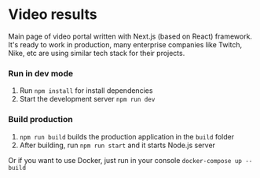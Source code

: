 # Video results
Main page of video portal written with Next.js (based on React) framework. It's ready to work in production,
many enterprise companies like Twitch, Nike, etc are using similar tech stack for their projects.<br>

### Run in dev mode
1. Run `npm install` for install dependencies<br>
2. Start the development server `npm run dev`<br>

### Build production
1. `npm run build` builds the production application in the `build` folder<br>
2. After building, run `npm run start` and it starts Node.js server

Or if you want to use Docker, just run in your console `docker-compose up --build`
